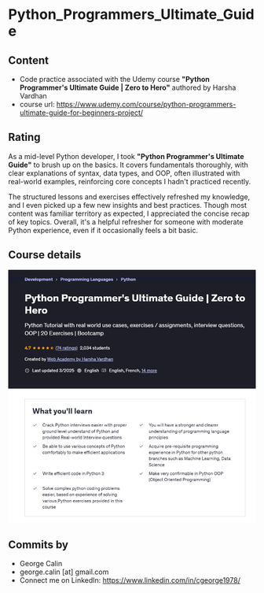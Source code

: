 # Python_Programmers_Ultimate_Guide
## Content
* Code practice associated with the Udemy course **"Python Programmer's Ultimate Guide | Zero to Hero"** authored by Harsha Vardhan
* course url: https://www.udemy.com/course/python-programmers-ultimate-guide-for-beginners-project/

## Rating
As a mid-level Python developer, I took **"Python Programmer's Ultimate Guide"** to brush up on the basics. It covers fundamentals thoroughly, with clear explanations of syntax, data types, and OOP, often illustrated with real-world examples, reinforcing core concepts I hadn't practiced recently.

The structured lessons and exercises effectively refreshed my knowledge, and I even picked up a few new insights and best practices. Though most content was familiar territory as expected, I appreciated the concise recap of key topics. Overall, it's a helpful refresher for someone with moderate Python experience, even if it occasionally feels a bit basic.

## Course details
 <img src="20250407_160743_BEw.png" alt="Course Screenshot" width="700">

 ## Commits by
* George Calin
* george.calin [at] gmail.com
* Connect me on LinkedIn: https://www.linkedin.com/in/cgeorge1978/

 
